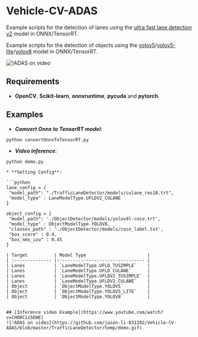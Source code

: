 # Vehicle-CV-ADAS
Example scripts for the detection of lanes using the [ultra fast lane detection v2](https://github.com/cfzd/Ultra-Fast-Lane-Detection-v2) model in ONNX/TensorRT.

Example scripts for the detection of objects using the [yolov5](https://github.com/ultralytics/yolov5)/[yolov5-lite](https://github.com/ppogg/YOLOv5-Lite)/[yolov8](https://github.com/ultralytics/ultralytics) model in ONNX/TensorRT.

![!ADAS on video](https://github.com/jason-li-831202/Vehicle-CV-ADAS/blob/master/TrafficLaneDetector/temp/pic/demo.JPG)


## Requirements

 * **OpenCV**, **Scikit-learn**, **onnxruntime**, **pycuda** and **pytorch**. 
 
## Examples
  * ***Comvert Onnx to TenserRT model***:
 
 ```
 python convertOnnxToTensorRT.py
 ```
 
  * ***Video inference***:
 
 ```
 python demo.py
 ```
 
    * **Setting Config**:

    ```python
    lane_config = {
     "model_path": "./TrafficLaneDetector/models/culane_res18.trt",
     "model_type" : LaneModelType.UFLDV2_CULANE
    }

    object_config = {
     "model_path": './ObjectDetector/models/yolov8l-coco.trt',
     "model_type" : ObjectModelType.YOLOV8,
     "classes_path" : './ObjectDetector/models/coco_label.txt',
     "box_score" : 0.4,
     "box_nms_iou" : 0.45
    }
   ```
   | Target          | Model Type                       | 
   | :-------------: |:-------------------------------- | 
   | Lanes           | `LaneModelType.UFLD_TUSIMPLE`    | 
   | Lanes           | `LaneModelType.UFLD_CULANE`      |   
   | Lanes           | `LaneModelType.UFLDV2_TUSIMPLE`  |   
   | Lanes           | `LaneModelType.UFLDV2_CULANE`    | 
   | Object          | `ObjectModelType.YOLOV5`         | 
   | Object          | `ObjectModelType.YOLOV5_LITE`    | 
   | Object          | `ObjectModelType.YOLOV8`         | 


## [Inference video Example](https://www.youtube.com/watch?v=CHO0C1z5EWE) 
![!ADAS on video](https://github.com/jason-li-831202/Vehicle-CV-ADAS/blob/master/TrafficLaneDetector/temp/demo.gif)
